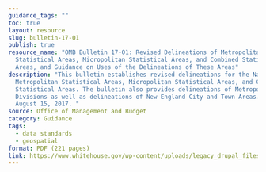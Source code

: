 ```yaml
---
guidance_tags: ""
toc: true
layout: resource
slug: bulletin-17-01
publish: true
resource_name: "OMB Bulletin 17-01: Revised Delineations of Metropolitan
  Statistical Areas, Micropolitan Statistical Areas, and Combined Statistical
  Areas, and Guidance on Uses of the Delineations of These Areas"
description: "This bulletin establishes revised delineations for the Nation's
  Metropolitan Statistical Areas, Micropolitan Statistical Areas, and Combined
  Statistical Areas. The bulletin also provides delineations of Metropolitan
  Divisions as well as delineations of New England City and Town Areas. Dated
  August 15, 2017. "
source: Office of Management and Budget
category: Guidance
tags:
  - data standards
  - geospatial
format: PDF (221 pages)
link: https://www.whitehouse.gov/wp-content/uploads/legacy_drupal_files/omb/bulletins/2017/b-17-01.pdf
---
```

